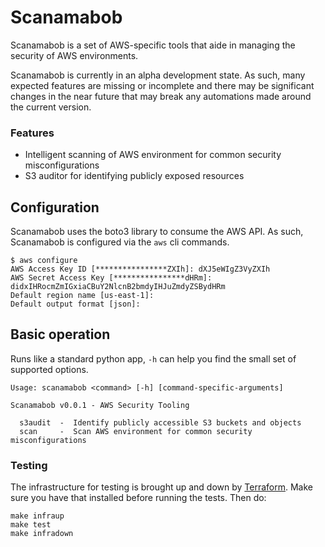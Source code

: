 # Scanamabob

Scanamabob is a set of AWS-specific tools that aide in managing the security of AWS environments.

Scanamabob is currently in an alpha development state. As such, many expected features are missing or incomplete and there may be significant changes in the near future that may break any automations made around the current version. 

### Features

- Intelligent scanning of AWS environment for common security misconfigurations
- S3 auditor for identifying publicly exposed resources

## Configuration

Scanamabob uses the boto3 library to consume the AWS API. As such, Scanamabob is configured via the `aws` cli commands.

```
$ aws configure
AWS Access Key ID [****************ZXIh]: dXJ5eWIgZ3VyZXIh
AWS Secret Access Key [****************dHRm]: didxIHRocmZmIGxiaCBuY2NlcnB2bmdyIHJuZmdyZSBydHRm
Default region name [us-east-1]: 
Default output format [json]: 
```

## Basic operation

Runs like a standard python app, `-h` can help you find the small set of supported options.

```
Usage: scanamabob <command> [-h] [command-specific-arguments]

Scanamabob v0.0.1 - AWS Security Tooling

  s3audit  -  Identify publicly accessible S3 buckets and objects
  scan     -  Scan AWS environment for common security misconfigurations
```


### Testing

The infrastructure for testing is brought up and down by [Terraform](https://www.terraform.io).
Make sure you have that installed before running the tests.  Then do:

```
make infraup
make test
make infradown
```
